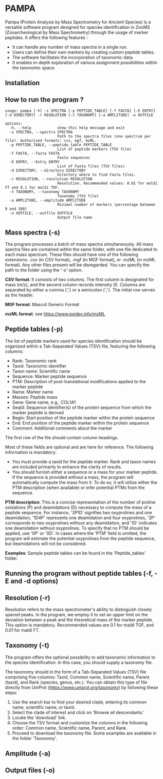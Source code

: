 # PAMPA 


Pampa (Protein Analysis by Mass Spectrometry for Ancient Species) is a versatile software program designed for species identification in ZooMS (Zooarcheological by Mass Spectrometry) through the usage of marker peptides. It offers the following features :

- It can handle any number of mass spectra in a single run.
- Users can define their own markers by creating custom peptide tables. 
- The software facilitates the incorporation of taxonomic data.
- It enables in-depth exploration of various assignment possibilities within the taxonomic space.

## Installation

## How to run the program ?

```
usage: pampa [-h] -s SPECTRA [-p PEPTIDE_TABLE] [-f FASTA] [-E ENTRY] [-d DIRECTORY] -r RESOLUTION [-t TAXONOMY] [-a AMPLITUDE] -o OUTFILE

options:
  -h, --help            show this help message and exit
  -s SPECTRA, --spectra SPECTRA
                        Path to the spectra files (one spectrum per file). Authorized formats: cvs, mgf, mzML.
  -p PEPTIDE_TABLE, --peptide_table PEPTIDE_TABLE
                        List of peptide markers (TSV file)
  -f FASTA, --fasta FASTA
                        Fasta sequences
  -E ENTRY, --Entry ENTRY
                        List of Fasta files (TSV files)
  -d DIRECTORY, --directory DIRECTORY
                        Directory where to find Fasta files.
  -r RESOLUTION, --resolution RESOLUTION
                        Resolution. Recommended values: 0.01 for maldi FT and 0.1 for maldi TOF.
  -t TAXONOMY, --taxonomy TAXONOMY
                        Taxonomy (TSV file)
  -a AMPLITUDE, --amplitude AMPLITUDE
                        Minimal number of markers (percentage between 0 and 100)
  -o OUTFILE, --outfile OUTFILE
                        Output file name
```

## Mass spectra (-s)

The program processes a batch of mass spectra simultaneously. All mass spectra files are contained within the same folder, with one file dedicated to each mass spectrum. These files should have one of the following extensions: .csv (in CSV format), .mgf (in MGF format), or .mzML (in mzML format). Any other files present will be disregarded. You can specify the path to the folder using the '-s' option.

**CSV format**: It consists of two columns. The first column is designated for mass (m/z), and the second column records intensity (I). Columns are separated by either a comma (',') or a semicolon (';'). The initial row serves as the header.

**MGF format**: Mascot Generic Format

**mzML format**: see https://www.psidev.info/mzML

## Peptide tables (-p)

The list of peptide markers used for species identification should be organized within a Tab-Separated Values (TSV) file, featuring the following columns:

- Rank: Taxonomic rank
- Taxid: Taxonomic identifier
- Taxon name: Scientific name
- Sequence: Marker peptide sequence
- PTM: Description of post-translational modifications applied to the marker peptide
- Name: Marker name
- Masses: Peptide mass
- Gene: Gene name, e.g., COL1A1
- SeqId: Sequence identifier(s) of the protein sequence from which the marker peptide is derived
- Begin: Start position of the peptide marker within the protein sequence
- End: End position of the peptide marker within the protein sequence
- Comment: Additional comments about the marker

The first row of the file should contain column headings. 

Most of these fields are optional and are here for reference. The following information is mandatory:

- You must provide a taxid for the peptide marker. Rank and taxon names are included primarily to enhance the clarity of results.
- You should furnish either a sequence or a mass for your marker peptide. If the sequence is provided without a mass, the program will automatically compute the mass from it. To do so, it will utilize either the PTM description (when available) or infer potential PTMs from the sequence.

**PTM description**: This is a concise representation of the number of proline oxidations (P) and deamidations (D) necessary to compute the mass of a peptide sequence. For instance, '2P1D' signifies two oxyprolines and one deamidation, '1D4P' represents one deamidation and four oxyprolines, '2P' corresponds to two oxyprolines without any deamidation, and '1D' indicates one deamidation without oxyprolines. To specify that no PTM should be applied, use '0P' or '0D'.
In cases where the 'PTM' field is omitted, the program will estimate the potential oxyprolines from the peptide sequence, but deamidations will not be considered.

**Examples**: Sample peptide tables can be found in the 'Peptide_tables' folder.

## Running the program without peptide tables (-f, -E and -d options)

## Resolution (-r)

Resolution refers to the mass spectrometer's ability to distinguish closely spaced peaks. In the program, we employ it to set an upper limit on the deviation between a peak and the theoretical mass of the marker peptide. This option is mandatory. Recommended values are  0.1 for maldi TOF, and 0.01 for maldi FT.

## Taxonomy (-t)

The program offers the optional possibility to add taxonomic information to the species identification. In this case, you should supply a taxonomy file.

The taxonomy should in the form of a Tab-Separated Values (TSV) file comprising five columns: Taxid, Common name, Scientific name, Parent (taxid), and Rank (species, genus, etc.). 
You can obtain this type of file directly from UniProt (https://www.uniprot.org/taxonomy) by following these steps:

  1. Use the search bar to find your desired clade, entering its common name, scientific name, or taxid.
  2. Select the clade of interest and click on 'Browse all descendants.'
  3. Locate the 'download' link.
  4. Choose the TSV format and customize the columns in the following order: Common name, Scientific name, Parent, and Rank.
  5. Proceed to download the taxonomy file.
Some examples are available in the folder 'Taxonomy'.

## Amplitude (-a)

## Output files (-o)

